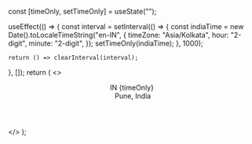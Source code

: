 const [timeOnly, setTimeOnly] = useState("");

  useEffect(() => {
    const interval = setInterval(() => {
      const indiaTime = new Date().toLocaleTimeString("en-IN", {
        timeZone: "Asia/Kolkata",
        hour: "2-digit",
        minute: "2-digit",
      });
      setTimeOnly(indiaTime);
    }, 1000);

    return () => clearInterval(interval);
  }, []);
  return (
    <>
      <header className="m-0 px-10 max-w-10/10 h-20 flex items-center justify-between text-gray-50 font-[Quicksand]">
        <div className="time-date">IN {timeOnly}</div>
        <div className="time-date flex items-center justify-center">
          <img className="h-7 w-7 " src="./src/assets/location.png" alt="" />
          Pune, India
        </div>
      </header>
    </>
  );
